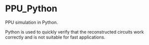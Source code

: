 # PPU_Python

PPU simulation in Python.

Python is used to quickly verify that the reconstructed circuits work correctly and is not suitable for fast applications.
